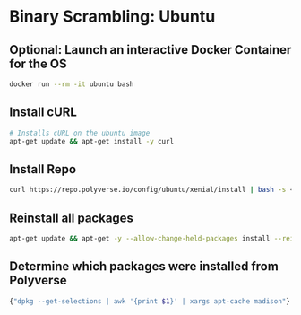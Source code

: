 # Binary Scrambling: Ubuntu

## **Optional**: Launch an interactive Docker Container for the OS

```sh
docker run --rm -it ubuntu bash
```

## Install cURL

```sh
# Installs cURL on the ubuntu image
apt-get update && apt-get install -y curl
```

## Install Repo

```sh
curl https://repo.polyverse.io/config/ubuntu/xenial/install | bash -s <polyverse_scrambler_key>
```

## Reinstall all packages

```sh
apt-get update && apt-get -y --allow-change-held-packages install --reinstall $(dpkg --get-selections | awk '{'{'}print $1{'}'}')
```

## Determine which packages were installed from Polyverse

```sh
{"dpkg --get-selections | awk '{print $1}' | xargs apt-cache madison"}
```
